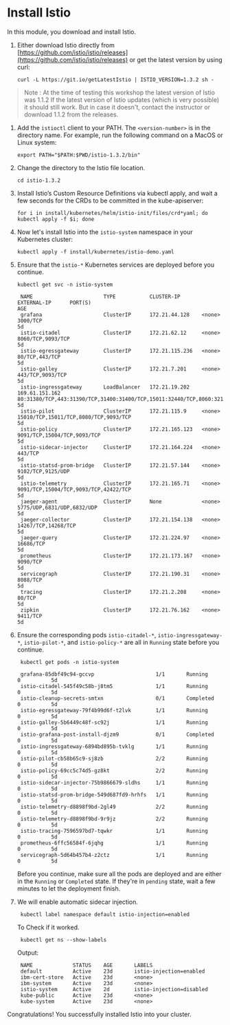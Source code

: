 # Install Istio

In this module, you download and install Istio.

1. Either download Istio directly from [https://github.com/istio/istio/releases](https://github.com/istio/istio/releases) or get the latest version by using curl:

   ```text
   curl -L https://git.io/getLatestIstio | ISTIO_VERSION=1.3.2 sh -
   ```

> Note : At the time of testing this workshop the latest version of Istio was 1.1.2 If the latest version of Istio updates \(which is very possible\) it should still work. But in case it doesn't, contact the instructor or download 1.1.2 from the releases.



1. Add the `istioctl` client to your PATH. The `<version-number>` is in the directory name. For example, run the following command on a MacOS or Linux system:

   ```text
   export PATH="$PATH:$PWD/istio-1.3.2/bin"
   ```

2. Change the directory to the Istio file location.

   ```text
   cd istio-1.3.2
   ```

3. Install Istio’s Custom Resource Definitions via kubectl apply, and wait a few seconds for the CRDs to be committed in the kube-apiserver:

   ```text
   for i in install/kubernetes/helm/istio-init/files/crd*yaml; do kubectl apply -f $i; done
   ```

4. Now let's install Istio into the `istio-system` namespace in your Kubernetes cluster:

   ```text
   kubectl apply -f install/kubernetes/istio-demo.yaml
   ```

5. Ensure that the `istio-*` Kubernetes services are deployed before you continue.

   ```text
   kubectl get svc -n istio-system
   ```

   ```text
    NAME                       TYPE           CLUSTER-IP       EXTERNAL-IP      PORT(S)                                                                                                                   AGE
    grafana                    ClusterIP      172.21.44.128    <none>           3000/TCP                                                                                                                  5d
    istio-citadel              ClusterIP      172.21.62.12     <none>           8060/TCP,9093/TCP                                                                                                         5d
    istio-egressgateway        ClusterIP      172.21.115.236   <none>           80/TCP,443/TCP                                                                                                            5d
    istio-galley               ClusterIP      172.21.7.201     <none>           443/TCP,9093/TCP                                                                                                          5d
    istio-ingressgateway       LoadBalancer   172.21.19.202    169.61.151.162   80:31380/TCP,443:31390/TCP,31400:31400/TCP,15011:32440/TCP,8060:32156/TCP,853:30932/TCP,15030:32259/TCP,15031:31292/TCP   5d
    istio-pilot                ClusterIP      172.21.115.9     <none>           15010/TCP,15011/TCP,8080/TCP,9093/TCP                                                                                     5d
    istio-policy               ClusterIP      172.21.165.123   <none>           9091/TCP,15004/TCP,9093/TCP                                                                                               5d
    istio-sidecar-injector     ClusterIP      172.21.164.224   <none>           443/TCP                                                                                                                   5d
    istio-statsd-prom-bridge   ClusterIP      172.21.57.144    <none>           9102/TCP,9125/UDP                                                                                                         5d
    istio-telemetry            ClusterIP      172.21.165.71    <none>           9091/TCP,15004/TCP,9093/TCP,42422/TCP                                                                                     5d
    jaeger-agent               ClusterIP      None             <none>           5775/UDP,6831/UDP,6832/UDP                                                                                                5d
    jaeger-collector           ClusterIP      172.21.154.138   <none>           14267/TCP,14268/TCP                                                                                                       5d
    jaeger-query               ClusterIP      172.21.224.97    <none>           16686/TCP                                                                                                                 5d
    prometheus                 ClusterIP      172.21.173.167   <none>           9090/TCP                                                                                                                  5d
    servicegraph               ClusterIP      172.21.190.31    <none>           8088/TCP                                                                                                                  5d
    tracing                    ClusterIP      172.21.2.208     <none>           80/TCP                                                                                                                    5d
    zipkin                     ClusterIP      172.21.76.162    <none>           9411/TCP                                                                                                                  5d
   ```

6. Ensure the corresponding pods `istio-citadel-*`, `istio-ingressgateway-*`, `istio-pilot-*`, and `istio-policy-*` are all in `Running` state before you continue.

   ```text
    kubectl get pods -n istio-system
   ```

   ```text
    grafana-85dbf49c94-gccvp                    1/1       Running     0          5d
    istio-citadel-545f49c58b-j8tm5              1/1       Running     0          5d
    istio-cleanup-secrets-smtxn                 0/1       Completed   0          5d
    istio-egressgateway-79f4b99d6f-t2lvk        1/1       Running     0          5d
    istio-galley-5b6449c48f-sc92j               1/1       Running     0          5d
    istio-grafana-post-install-djzm9            0/1       Completed   0          5d
    istio-ingressgateway-6894bd895b-tvklg       1/1       Running     0          5d
    istio-pilot-cb58b65c9-sj8zb                 2/2       Running     0          5d
    istio-policy-69cc5c74d5-gz8kt               2/2       Running     0          5d
    istio-sidecar-injector-75b9866679-sldhs     1/1       Running     0          5d
    istio-statsd-prom-bridge-549d687fd9-hrhfs   1/1       Running     0          5d
    istio-telemetry-d8898f9bd-2gl49             2/2       Running     0          5d
    istio-telemetry-d8898f9bd-9r9jz             2/2       Running     0          5d
    istio-tracing-7596597bd7-tqwkr              1/1       Running     0          5d
    prometheus-6ffc56584f-6jqhg                 1/1       Running     0          5d
    servicegraph-5d64b457b4-z2ctz               1/1       Running     0          5d
   ```

   Before you continue, make sure all the pods are deployed and are either in the `Running` or `Completed` state. If they're in `pending` state, wait a few minutes to let the deployment finish.

7. We will enable automatic sidecar injection.

   ```text
    kubectl label namespace default istio-injection=enabled
   ```

   To Check if it worked.

   ```text
    kubectl get ns --show-labels
   ```

   Output:

   ```text
    NAME             STATUS    AGE       LABELS
    default          Active    23d       istio-injection=enabled
    ibm-cert-store   Active    23d       <none>
    ibm-system       Active    23d       <none>
    istio-system     Active    2d        istio-injection=disabled
    kube-public      Active    23d       <none>
    kube-system      Active    23d       <none>
   ```

Congratulations! You successfully installed Istio into your cluster.

